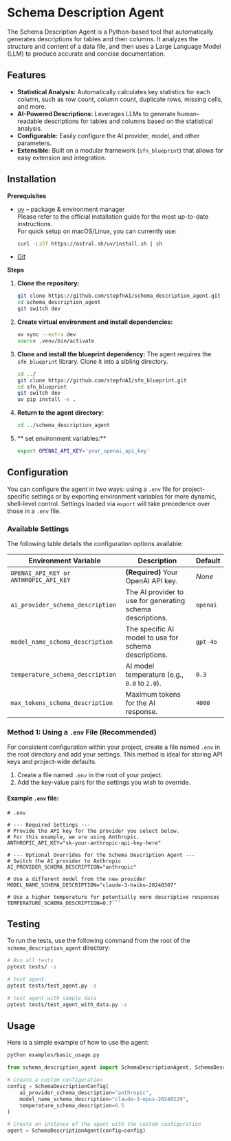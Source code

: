 # Schema Description Agent

The Schema Description Agent is a Python-based tool that automatically generates descriptions for tables and their columns. It analyzes the structure and content of a data file, and then uses a Large Language Model (LLM) to produce accurate and concise documentation.

## Features

- **Statistical Analysis:** Automatically calculates key statistics for each column, such as row count, column count, duplicate rows, missing cells, and more.
- **AI-Powered Descriptions:** Leverages LLMs to generate human-readable descriptions for tables and columns based on the statistical analysis.
- **Configurable:** Easily configure the AI provider, model, and other parameters.
- **Extensible:** Built on a modular framework (`sfn_blueprint`) that allows for easy extension and integration.

## Installation

**Prerequisites**


- [uv](https://docs.astral.sh/uv/getting-started/installation/) – package & environment manager  
  Please refer to the official installation guide for the most up-to-date instructions.  
  For quick setup on macOS/Linux, you can currently use:  
  ```bash
  curl -LsSf https://astral.sh/uv/install.sh | sh
  ```
- [Git](https://git-scm.com/)  

**Steps**

1.  **Clone the repository:**
    ```bash
    git clone https://github.com/stepfnAI/schema_description_agent.git
    cd schema_description_agent
    git switch dev
    ```

2.  **Create virtual environment and install dependencies:**
    ```bash
    uv sync --extra dev
    source .venv/bin/activate
    ```

3.  **Clone and install the blueprint dependency:**
    The agent requires the `sfn_blueprint` library. Clone it into a sibling directory.
    ```bash
    cd ../
    git clone https://github.com/stepfnAI/sfn_blueprint.git
    cd sfn_blueprint
    git switch dev
    uv pip install -e .
    ```

4.  **Return to the agent directory:**
    ```bash
    cd ../schema_description_agent
    ```

5.  ** set environment variables:**
    ```bash
    export OPENAI_API_KEY='your_openai_api_key'
    ```

## Configuration

You can configure the agent in two ways: using a `.env` file for project-specific settings or by exporting environment variables for more dynamic, shell-level control. Settings loaded via `export` will take precedence over those in a `.env` file.

### Available Settings

The following table details the configuration options available:

| Environment Variable        | Description                                  | Default      |
| --------------------------- | -------------------------------------------- | ------------ |
| `OPENAI_API_KEY or ANTHROPIC_API_KEY`            | **(Required)** Your OpenAI API key.          | *None*       |
| `ai_provider_schema_description`   | The AI provider to use for generating schema descriptions.     | `openai`     |
| `model_name_schema_description`         | The specific AI model to use for schema descriptions.        | `gpt-4o`     |
| `temperature_schema_description`               | AI model temperature (e.g., `0.0` to `2.0`). | `0.3`        |
| `max_tokens_schema_description`                | Maximum tokens for the AI response.          | `4000`       |

### Method 1: Using a `.env` File (Recommended)

For consistent configuration within your project, create a file named `.env` in the root directory and add your settings. This method is ideal for storing API keys and project-wide defaults.

1.  Create a file named `.env` in the root of your project.
2.  Add the key-value pairs for the settings you wish to override.

#### Example `.env` file:

```dotenv
# .env

# --- Required Settings ---
# Provide the API key for the provider you select below.
# For this example, we are using Anthropic.
ANTHROPIC_API_KEY="sk-your-anthropic-api-key-here"

# --- Optional Overrides for the Schema Description Agent ---
# Switch the AI provider to Anthropic
AI_PROVIDER_SCHEMA_DESCRIPTION="anthropic"

# Use a different model from the new provider
MODEL_NAME_SCHEMA_DESCRIPTION="claude-3-haiku-20240307"

# Use a higher temperature for potentially more descriptive responses
TEMPERATURE_SCHEMA_DESCRIPTION=0.7```
```


## Testing

To run the tests, use the following command from the root of the `schema_description_agent` directory:

```bash
# Run all tests
pytest tests/ -s

# test agent    
pytest tests/test_agent.py -s

# test agent with sample data
pytest tests/test_agent_with_data.py -s
```

## Usage

Here is a simple example of how to use the agent:

```bash
python examples/basic_usage.py
```



```python
from schema_description_agent import SchemaDescriptionAgent, SchemaDescriptionConfig

# Create a custom configuration
config = SchemaDescriptionConfig(
    ai_provider_schema_description="anthropic",
    model_name_schema_description="claude-3-opus-20240229",
    temperature_schema_description=0.5
)

# Create an instance of the agent with the custom configuration
agent = SchemaDescriptionAgent(config=config)
```

